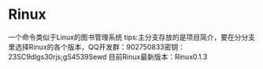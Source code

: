 # Rinux
一个命令类似于Linux的图书管理系统
tips:主分支存放的是项目简介，要在分分支里选择Rinux的各个版本，QQ开发群：902750833密钥：23SC9dlgs30rjs;gS4539Sewd
目前Rinux最新版本：Rinux0.1.3
